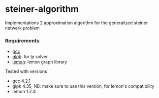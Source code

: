 steiner-algorithm
=================

Implementations 2 approximation algorithm for the generalized steiner netwerk problem

### Requirements

* [gcc](http://gcc.gnu.org)
* [glpk](http://ftp.gnu.org/gnu/glpk/): for lp solver
* [lemon](http://lemon.cs.elte.hu/trac/lemon/wiki/Downloads): lemon graph library

Tested with versions 

* gcc 4.2.1
* glpk 4.35, NB: make sure to use this version, for lemon's compatibility
* lemon 1.2.4

